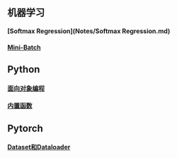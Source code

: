 ## 机器学习

#### [Softmax Regression](Notes/Softmax Regression.md) 

####  [Mini-Batch](Notes/Mini-Batch.md) 

## Python

####  [面向对象编程](Notes/面向对象编程.md)

#### [内置函数](Notes/内置函数.md)

## Pytorch
####  [Dataset和Dataloader](Notes/Dataset和Dataloader.md) 

